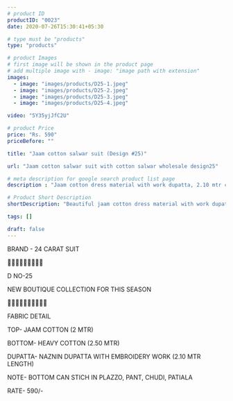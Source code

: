 ```yaml
---
# product ID
productID: "0023"
date: 2020-07-26T15:30:41+05:30

# type must be "products"
type: "products"

# product Images
# first image will be shown in the product page
# add multiple image with - image: "image path with extension"
images:
  - image: "images/products/D25-1.jpeg"
  - image: "images/products/D25-2.jpeg"
  - image: "images/products/D25-3.jpeg"
  - image: "images/products/D25-4.jpeg"

video: "5Y35yjJfC2U"

# product Price
price: "Rs. 590"
priceBefore: ""

title: "Jaam cotton salwar suit (Design #25)"

url: "Jaam cotton salwar suit with cotton salwar wholesale design25"

# meta description for google search product list page
description : "Jaam cotton dress material with work dupatta, 2.10 mtr cotton salwar"

# Product Short Description
shortDescription: "Beautiful jaam cotton dress material with work dupatta and 2.10 mtr cotton salwar"

tags: []

draft: false
---
```

BRAND - 24 CARAT SUIT

💐💐💐💐💐💐💐💐💐

D NO-25

NEW BOUTIQUE COLLECTION FOR THIS SEASON

🌷🌷🌷🌷🌷🌷🌷🌷🌷🌷

FABRIC DETAIL

TOP- JAAM COTTON (2 MTR)

BOTTOM- HEAVY COTTON  (2.50 MTR)

DUPATTA- NAZNIN DUPATTA WITH EMBROIDERY WORK (2.10 MTR LENGTH)

NOTE- BOTTOM CAN STICH IN PLAZZO, PANT, CHUDI, PATIALA

RATE- 590/-